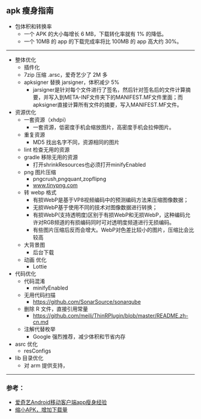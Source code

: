 ## apk 瘦身指南

* 包体积和转换率
   * 一个 APK 的大小每增长 6 MB，下载转化率就有 1% 的降低。
   * 一个 10MB 的 app 的下载完成率将比 100MB 的 app 高大约 30%。

---

* 整体优化
    * 插件化
    * 7zip 压缩 .arsc，爱奇艺少了 2M 多
    * apksigner 替换 jarsigner，体积减少 5%
        * jarsigner是针对每个文件进行了签名，然后针对签名后的文件计算摘要，并写入到META-INF文件夹下的MANIFEST.MF文件里面；而apksigner直接计算所有文件的摘要，写入MANIFEST.MF文件。
* 资源优化
    * 一套资源（xhdpi）
        * 一套资源，低密度手机会缩放图片，高密度手机会拉伸图片。
    * 重复资源 
        * MD5 找出名字不同，资源相同的图片
    * lint 检查无用的资源 
    * gradle 移除无用的资源
        * 打开shrinkResources也必须打开minifyEnabled
    * png 图片压缩
        * pngcrush,pngquant,zopflipng
        * www.tinypng.com
    * 转 webp 格式
        * 有损WebP是基于VP8视频编码中的预测编码方法来压缩图像数据；
        * 无损WebP基于使用不同的技术对图像数据进行转换；
        * 有损WebP(支持透明度)区别于有损WebP和无损WebP，这种编码允许对RGB频道的有损编码同时可对透明度频道进行无损编码。
        * 有些图片压缩后反而会增大。WebP对色差比较小的图片，压缩比会比较高
    * 大背景图
        * 后台下载
    * 动画 优化
        * Lottie
* 代码优化
    * 代码混淆
        * minifyEnabled
    * 无用代码扫描
        * https://github.com/SonarSource/sonarqube
    * 删除 R 文件，直接引用常量
        * https://github.com/meili/ThinRPlugin/blob/master/README.zh-cn.md
    * 注解代替枚举
        * Google 强烈推荐，减少体积和节省内存
* asrc 优化
    * resConfigs
* lib 目录优化
    * 对 arm 提供支持，
    
---
### 参考：
- [爱奇艺Android移动客户端app瘦身经验](https://mp.weixin.qq.com/s/xVCJ-MMt1KSO7kpN4CFXBQ)
- [缩小APK，增加下载量](https://juejin.im/post/5a388c73518825696f7e1ddb)
